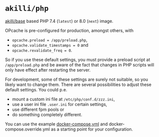 # `akilli/php`

[akilli/base](https://github.com/akilli/base) based PHP 7.4 (`latest`) or 8.0 (`next`) image. 

OPcache is pre-configured for production, amongst others, with

- `opcache.preload = /app/preload.php`,
- `opcache.validate_timestamps = 0` and
- `opcache.revalidate_freq = 0`.

So if you use these default settings, you must provide a preload script at `/app/preload.php` and be aware of the fact that changes in PHP scripts will only have effect after restarting the server. 

For development, some of these settings are surely not suitable, so you likely want to change them. There are several possibilities to adjust these default settings. You could p.e. 

- mount a custom ini file at `/etc/php/conf.d/zzz.ini`,
- use a user ini file `.user.ini` for certain settings,
- use different fpm pools or
- do something completely different.

You can use the example [docker-compose.yml](docker-compose.yml) and docker-compose.override.yml as a starting point for your configuration.
